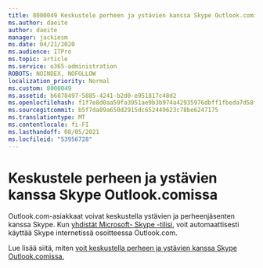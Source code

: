 ```yaml
---
title: 8000049 Keskustele perheen ja ystävien kanssa Skype Outlook.comissa
ms.author: daeite
author: daeite
manager: jackiesm
ms.date: 04/21/2020
ms.audience: ITPro
ms.topic: article
ms.service: o365-administration
ROBOTS: NOINDEX, NOFOLLOW
localization_priority: Normal
ms.custom: 8000049
ms.assetid: b6878497-5885-4241-b2d0-e951817c48d2
ms.openlocfilehash: f1f7e8d0aa59fa3951ae9b3b974a42935976dbff1fbeda7d58fcc52bb39de98a
ms.sourcegitcommit: b5f7da89a650d2915dc652449623c78be6247175
ms.translationtype: MT
ms.contentlocale: fi-FI
ms.lasthandoff: 08/05/2021
ms.locfileid: "53956728"
---
```

# <a name="talk-to-family-and-friends-on-skype-in-outlookcom"></a>Keskustele perheen ja ystävien kanssa Skype Outlook.comissa

Outlook.com-asiakkaat voivat keskustella ystävien ja perheenjäsenten kanssa Skype. Kun [yhdistät Microsoft- Skype -tilisi](https://go.microsoft.com/fwlink/p/?linkid=2001101&amp;clcid=0x409), voit automaattisesti käyttää Skype internetissä osoitteessa Outlook.com.
  
Lue lisää siitä, miten [voit keskustella perheen ja ystävien kanssa Skype Outlook.comissa.](https://go.microsoft.com/fwlink/p/?linkid=2001407&amp;clcid=0x409)
  

